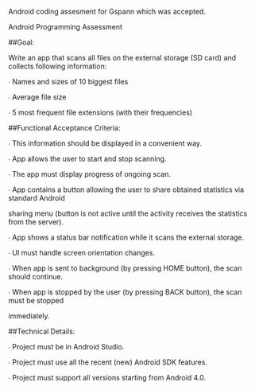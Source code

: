 Android coding assesment for Gspann which was accepted.

Android Programming Assessment

##Goal:

Write an app that scans all files on the external storage (SD card) and collects following information:

∙ Names and sizes of 10 biggest files

∙ Average file size

∙ 5 most frequent file extensions (with their frequencies)

##Functional Acceptance Criteria:

∙ This information should be displayed in a convenient way.

∙ App allows the user to start and stop scanning.

∙ The app must display progress of ongoing scan.

∙ App contains a button allowing the user to share obtained statistics via standard Android

sharing menu (button is not active until the activity receives the statistics from the server).

∙ App shows a status bar notification while it scans the external storage.

∙ UI must handle screen orientation changes.

∙ When app is sent to background (by pressing HOME button), the scan should continue.

∙ When app is stopped by the user (by pressing BACK button), the scan must be stopped

immediately.

##Technical Details:

∙ Project must be in Android Studio.

∙ Project must use all the recent (new) Android SDK features.

∙ Project must support all versions starting from Android 4.0.


